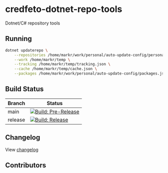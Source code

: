 # credfeto-dotnet-repo-tools

Dotnet/C# repository tools

## Running

```bash
dotnet updaterepo \
    --repositories /home/markr/work/personal/auto-update-config/personal/repos.lst \
    --work /home/markr/temp \
    --tracking /home/markr/temp/tracking.json \
    --cache /home/markr/temp/cache.json \
    --packages /home/markr/work/personal/auto-update-config/packages.json
```

## Build Status

| Branch  | Status                                                                                                                                                                                                                                                    |
|---------|-----------------------------------------------------------------------------------------------------------------------------------------------------------------------------------------------------------------------------------------------------------|
| main    | [![Build: Pre-Release](https://github.com/credfeto/credfeto-dotnet-repo-tools/actions/workflows/build-and-publish-pre-release.yml/badge.svg)](https://github.com/credfeto/credfeto-dotnet-repo-tools/actions/workflows/build-and-publish-pre-release.yml) |
| release | [![Build: Release](https://github.com/credfeto/credfeto-dotnet-repo-tools/actions/workflows/build-and-publish-release.yml/badge.svg)](https://github.com/credfeto/credfeto-dotnet-repo-tools/actions/workflows/build-and-publish-release.yml)             |

## Changelog

View [changelog](CHANGELOG.md)

## Contributors

<!-- ALL-CONTRIBUTORS-LIST:START - Do not remove or modify this section -->
<!-- prettier-ignore-start -->
<!-- markdownlint-disable -->

<!-- markdownlint-restore -->
<!-- prettier-ignore-end -->

<!-- ALL-CONTRIBUTORS-LIST:END -->